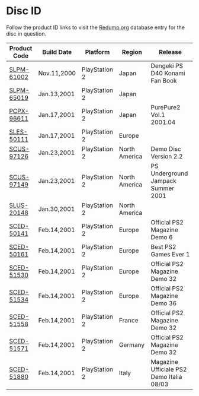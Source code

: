 
# Disc ID

Follow the product ID links to visit the [Redump.org](http://redump.org/) database entry for the disc in question.

Product Code             | Build Date  | Platform      | Region        | Release
------------------------ | ----------- | ------------- | --------------| -------
[SLPM-61002][SLPM61002]  | Nov.11,2000 | PlayStation 2 | Japan         | Dengeki PS D40 Konami Fan Book
[SLPM-65019][SLPM65019]  | Jan.13,2001 | PlayStation 2 | Japan         |
[PCPX-96611][PCPX96611]  | Jan.17,2001 | PlayStation 2 | Japan         | PurePure2 Vol.1 2001.04
[SLES-50111][SLES50111]  | Jan.17,2001 | PlayStation 2 | Europe        |
[SCUS-97126][SCUS97126]  | Jan.23,2001 | PlayStation 2 | North America | Demo Disc Version 2.2
[SCUS-97149][SCUS97149]  | Jan.23,2001 | PlayStation 2 | North America | PS Underground Jampack Summer 2001
[SLUS-20148][SLUS20148]  | Jan.30,2001 | PlayStation 2 | North America |
[SCED-50141][SCED50141]  | Feb.14,2001 | PlayStation 2 | Europe        | Official PS2 Magazine Demo 6
[SCED-50161][SCED50161]  | Feb.14,2001 | PlayStation 2 | Europe        | Best PS2 Games Ever 1
[SCED-51530][SCED51530]  | Feb.14,2001 | PlayStation 2 | Europe        | Official PS2 Magazine Demo 32
[SCED-51534][SCED51534]  | Feb.14,2001 | PlayStation 2 | Europe        | Official PS2 Magazine Demo 36
[SCED-51558][SCED51558]  | Feb.14,2001 | PlayStation 2 | France        | Official PS2 Magazine Demo 32
[SCED-51571][SCED51571]  | Feb.14,2001 | PlayStation 2 | Germany       | Official PS2 Magazine Demo 32
[SCED-51880][SCED51880]  | Feb.14,2001 | PlayStation 2 | Italy         | Magazine Ufficiale PS2 Demo Italia 08/03


[SLPM61002]: http://redump.org/disc/43299/
[PCPX96611]: http://redump.org/disc/26151/
[SLPM65019]: http://redump.org/disc/25613/
[SLES50111]: http://redump.org/disc/405/
[SCUS97126]: http://redump.org/disc/42901/
[SCUS97149]: http://redump.org/disc/27648/
[SLUS20148]: http://redump.org/disc/8790/
[SCED50141]: http://redump.org/disc/11938/
[SCED50161]: http://redump.org/disc/29845/
[SCED51530]: http://redump.org/disc/645/
[SCED51534]: http://redump.org/disc/11968/
[SCED51558]: http://redump.org/disc/49480/
[SCED51571]: http://redump.org/disc/45421/
[SCED51880]: http://redump.org/disc/49578/
